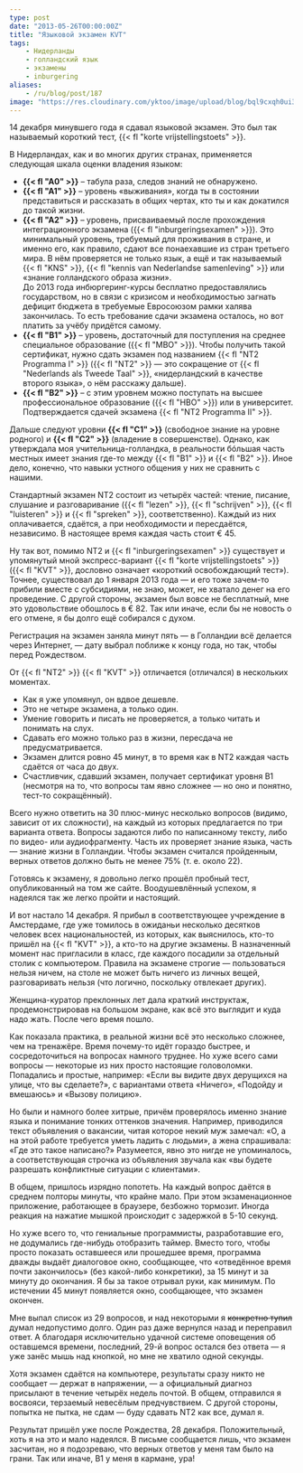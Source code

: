 ```yaml
---
type: post
date: "2013-05-26T00:00:00Z"
title: "Языковой экзамен KVT"
tags:
    - Нидерланды
    - голландский язык
    - экзамены
    - inburgering
aliases:
    - /ru/blog/post/187
image: "https://res.cloudinary.com/yktoo/image/upload/blog/bql9cxqh0ui30247.jpg"
---
```


14 декабря минувшего года я сдавал языковой экзамен. Это был так называемый короткий тест, {{< fl "korte vrijstellingstoets" >}}.

В Нидерландах, как и во многих других странах, применяется следующая шкала оценки владения языком:

<!--more-->

* **{{< fl "A0" >}}** – табула раза, следов знаний не обнаружено.
* **{{< fl "A1" >}}** – уровень «выживания», когда ты в состоянии представиться и рассказать в общих чертах, кто ты и как докатился до такой жизни.
* **{{< fl "A2" >}}** – уровень, присваиваемый после прохождения интеграционного экзамена ({{< fl "inburgeringsexamen" >}}). Это минимальный уровень, требуемый для проживания в стране, и именно его, как правило, сдают все понаехавшие из стран третьего мира. В нём проверяется не только язык, а ещё и так называемый {{< fl "KNS" >}}, {{< fl "kennis van Nederlandse samenleving" >}} или «знание голландского образа жизни».\
До 2013 года инбюргеринг-курсы бесплатно предоставлялись государством, но в связи с кризисом и необходимостью загнать дефицит бюджета в требуемые Евросоюзом рамки халява закончилась. То есть требование сдачи экзамена осталось, но вот платить за учёбу придётся самому.
* **{{< fl "B1" >}}** – уровень, достаточный для поступления на среднее специальное образование ({{< fl "MBO" >}}). Чтобы получить такой сертификат, нужно сдать экзамен под названием {{< fl "NT2 Programma I" >}} ({{< fl "NT2" >}} — это сокращение от {{< fl "Nederlands als Tweede Taal" >}}, «нидерландский в качестве второго языка», о нём расскажу дальше).
* **{{< fl "B2" >}}** – с этим уровнем можно поступать на высшее профессиональное образование ({{< fl "HBO" >}}) или в университет. Подтверждается сдачей экзамена {{< fl "NT2 Programma II" >}}.

Дальше следуют уровни **{{< fl "C1" >}}** (свободное знание на уровне родного) и **{{< fl "C2" >}}** (владение в совершенстве). Однако, как утверждала моя учительница-голландка, в реальности бóльшая часть местных имеет знания где-то между {{< fl "B1" >}} и {{< fl "B2" >}}. Иное дело, конечно, что навыки устного общения у них не сравнить с нашими.

Стандартный экзамен NT2 состоит из четырёх частей: чтение, писание, слушание и разговаривание ({{< fl "lezen" >}}, {{< fl "schrijven" >}}, {{< fl "luisteren" >}} и {{< fl "spreken" >}}, соответственно). Каждый из них оплачивается, сдаётся, а при необходимости и пересдаётся, независимо. В настоящее время каждая часть стоит € 45.

Ну так вот, помимо NT2 и {{< fl "inburgeringsexamen" >}} существует и упомянутый мной экспресс-вариант {{< fl "korte vrijstellingstoets" >}} ({{< fl "KVT" >}}, дословно означает «короткий освобождающий тест»). Точнее, существовал до 1 января 2013 года — и его тоже зачем-то прибили вместе с субсидиями, не знаю, может, не хватало денег на его проведение. С другой стороны, экзамен был вовсе не бесплатный, мне это удовольствие обошлось в € 82. Так или иначе, если бы не новость о его отмене, я бы долго ещё собирался с духом.

Регистрация на экзамен заняла минут пять — в Голландии всё делается через Интернет, — дату выбрал поближе к концу года, но так, чтобы перед Рождеством.

От {{< fl "NT2" >}} {{< fl "KVT" >}} отличается (отличался) в нескольких моментах.

* Как я уже упомянул, он вдвое дешевле.
* Это не четыре экзамена, а только один.
* Умение говорить и писать не проверяется, а только читать и понимать на слух.
* Сдавать его можно только раз в жизни, пересдача не предусматривается.
* Экзамен длится ровно 45 минут, в то время как в NT2 каждая часть сдаётся от часа до двух.
* Счастливчик, сдавший экзамен, получает сертификат уровня B1 (несмотря на то, что вопросы там явно сложнее — но оно и понятно, тест-то сокращённый).

Всего нужно ответить на 30 плюс-минус несколько вопросов (видимо, зависит от их сложности), на каждый из которых предлагается по три варианта ответа. Вопросы задаются либо по написанному тексту, либо по видео- или аудиофрагменту. Часть их проверяет знание языка, часть — знание жизни в Голландии. Чтобы экзамен считался пройденным, верных ответов должно быть не менее 75% (т. е. около 22).

Готовясь к экзамену, я довольно легко прошёл пробный тест, опубликованный на том же сайте. Воодушевлённый успехом, я надеялся так же легко пройти и настоящий.

И вот настало 14 декабря. Я прибыл в соответствующее учреждение в Амстердаме, где уже томилось в ожиданьи несколько десятков человек всех национальностей, из которых, как выяснилось, кто-то пришёл на {{< fl "KVT" >}}, а кто-то на другие экзамены. В назначенный момент нас пригласили в класс, где каждого посадили за отдельный столик с компьютером. Правила на экзамене строгие — пользоваться нельзя ничем, на столе не может быть ничего из личных вещей, разговаривать нельзя (что логично, поскольку отвлекает других).

Женщина-куратор преклонных лет дала краткий инструктаж, продемонстрировав на большом экране, как всё это выглядит и куда надо жать. После чего время пошло.

Как показала практика, в реальной жизни всё это несколько сложнее, чем на тренажёре. Время почему-то идёт гораздо быстрее, и сосредоточиться на вопросах намного труднее. Но хуже всего сами вопросы — некоторые из них просто настоящие головоломки. Попадались и простые, например: «Если вы видите двух дерущихся на улице, что вы сделаете?», с вариантами ответа «Ничего», «Подойду и вмешаюсь» и «Вызову полицию».

Но были и намного более хитрые, причём проверялось именно знание языка и понимание тонких оттенков значения. Например, приводился текст объявления о вакансии, читая которое некий муж замечал: «О, а на этой работе требуется уметь ладить с людьми», а жена спрашивала: «Где это такое написано?» Разумеется, явно это нигде не упоминалось, а соответствующая строчка из объявления звучала как «вы будете разрешать конфликтные ситуации с клиентами».

В общем, пришлось изрядно попотеть. На каждый вопрос даётся в среднем полторы минуты, что крайне мало. При этом экзаменационное приложение, работающее в браузере, безбожно тормозит. Иногда реакция на нажатие мышкой происходит с задержкой в 5-10 секунд.

Но хуже всего то, что гениальные программисты, разработавшие его, не додумались где-нибудь отобразить таймер. Вместо того, чтобы просто показать оставшееся или прошедшее время, программа дважды выдаёт диалоговое окно, сообщающее, что «отведённое время почти закончилось» (без какой-либо конкретики), за 15 минут и за минуту до окончания. Я бы за такое отрывал руки, как минимум. По истечении 45 минут появляется окно, сообщающее, что экзамен окончен.

Мне выпал список из 29 вопросов, и над некоторыми я ~~конкретно тупил~~ думал недопустимо долго. Один раз даже вернулся назад и переправил ответ. А благодаря исключительно удачной системе оповещения об оставшемся времени, последний, 29-й вопрос остался без ответа — я уже занёс мышь над кнопкой, но мне не хватило одной секунды.

Хотя экзамен сдаётся на компьютере, результаты сразу никто не сообщает — держат в напряжении, — а официальный диагноз присылают в течение четырёх недель почтой. В общем, отправился я восвояси, терзаемый невесёлым предчувствием. С другой стороны, попытка не пытка, не сдам — буду сдавать NT2 как все, думал я.

Результат пришёл уже после Рождества, 28 декабря. Положительный, хоть я на это и мало надеялся. В письме сообщается лишь, что экзамен засчитан, но я подозреваю, что верных ответов у меня там было на грани. Так или иначе, B1 у меня в кармане, ура!
